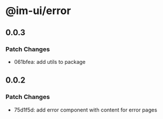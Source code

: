 # @im-ui/error

## 0.0.3

### Patch Changes

- 061bfea: add utils to package

## 0.0.2

### Patch Changes

- 75d1f5d: add error component with content for error pages
